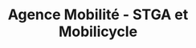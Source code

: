 ---
title: "Agence Mobilité - STGA et Mobilicycle"
url: /angouleme/agence-mobilite-stga-et-mobilicycle/
shop: billet
---